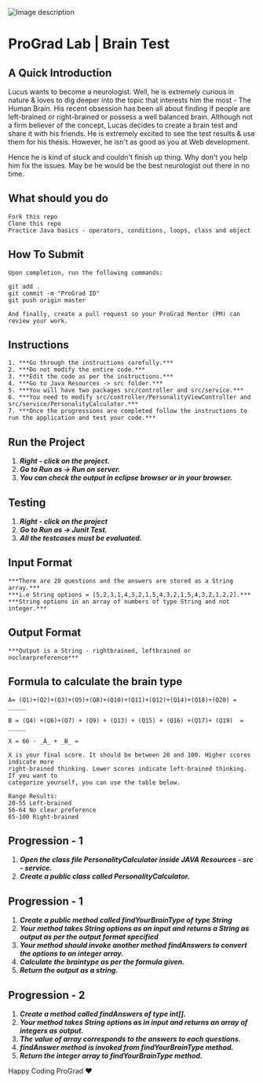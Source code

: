 ![Image description](https://i1.faceprep.in/ProGrad/face-logo-resized.png)

# ProGrad Lab | Brain Test

## A Quick Introduction

Lucus wants to become a neurologist. Well, he is extremely curious in nature & loves to dig deeper into the topic that interests him the most - The Human Brain. His recent obsession has been all about finding if people are left-brained or right-brained or possess a well balanced brain. Although not a firm believer of the concept, Lucas decides to create a brain test and share it with his friends. He is extremely excited to see the test results & use them for his thesis. However, he isn't as good as you at Web development. 

Hence he is kind of stuck and couldn't finish up thing. Why don't you help him fix the issues. May be he would be the best neurologist out there in no time. 

## What should you do
```
Fork this repo
Clone this repo
Practice Java basics - operators, conditions, loops, class and object
```

## How To Submit
```
Upon completion, run the following commands:

git add .
git commit -m "ProGrad ID"
git push origin master

And finally, create a pull request so your ProGrad Mentor (PM) can review your work.
```

## Instructions
```
1. ***Go through the instructions carefully.***
2. ***Do not modify the entire code.***
3. ***Edit the code as per the instructions.***
4. ***Go to Java Resources -> src folder.***
5. ***You will have two packages src/controller and src/service.***
6. ***You need to modify src/controller/PersonalityViewController and src/service/PersonalityCalculator.***
7. ***Once the progressions are completed follow the instructions to run the application and test your code.***
 ```
## Run the Project
1. ***Right - click on the project.***
2. ***Go to Run as -> Run on server.***
3. ***You can check the output in eclipse browser or in your browser.***

## Testing
1. ***Right - click on the project***
2. ***Go to Run as -> Junit Test.*** 
3. ***All the testcases must be evaluated.***

## Input Format
```
***There are 20 questions and the answers are stored as a String array.***
***i.e String options = [5,2,3,1,4,3,2,1,5,4,3,2,1,5,4,3,2,1,2,2].***
***String options in an array of numbers of type String and not integer.***
```
## Output Format
```
***Output is a String - rightbrained, leftbrained or noclearpreference***
```

## Formula to calculate the brain type
```  
A= (Q1)+(Q2)+(Q3)+(Q5)+(Q8)+(Q10)+(Q11)+(Q12)+(Q14)+(Q18)+(Q20) = _____
  
B = (Q4) +(Q6)+(Q7) + (Q9) + (Q13) + (Q15) + (Q16) +(Q17)+ (Q19)  = _____ 
            
X = 66 - _A_ + _B_ =

X is your final score. It should be between 20 and 100. Higher scores indicate more 
right-brained thinking. Lower scores indicate left-brained thinking. If you want to 
categorize yourself, you can use the table below. 

Range Results:
20-55 Left-brained 
56-64 No clear preference 
65-100 Right-brained

```
## Progression - 1 
1. ***Open the class file PersonalityCalculator inside JAVA Resources - src - service.***
2. ***Create a public class called PersonalityCalculator.***

## Progression - 1
1. ***Create a public method called findYourBrainType of type String***
2. ***Your method takes String options as an input and returns a String as output as per the output format specified***
3. ***Your method should invoke another method findAnswers to convert the options to an integer array.***
4. ***Calculate the braintype as per the formula given.***
5. ***Return the output as a string.***

## Progression - 2
1. ***Create a method called findAnswers of type int[].***
2. ***Your method takes String options as in input and returns an array of integers as output.***
3. ***The value of array corresponds to the answers to each questions.***
4. ***findAnswer method is invoked from findYourBrainType method.***
5. ***Return the integer array to findYourBrainType method.***

Happy Coding ProGrad ❤️

